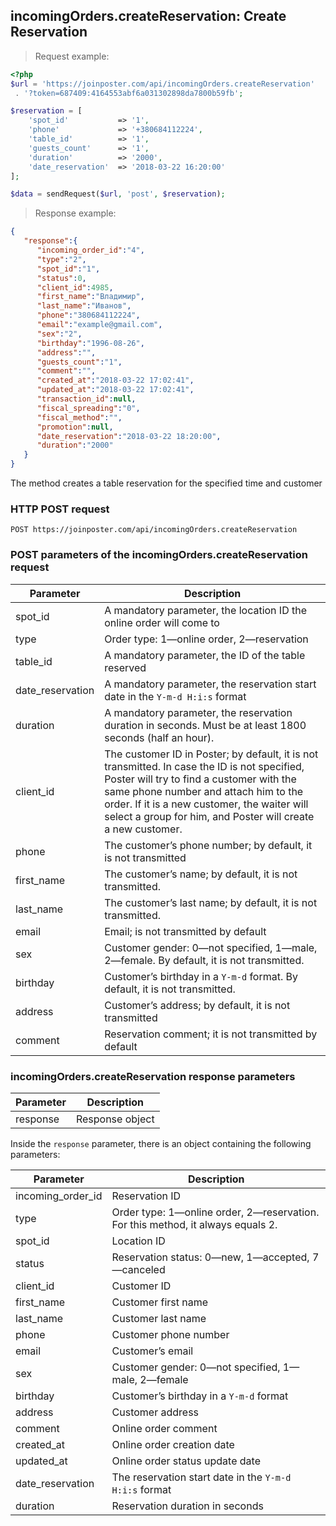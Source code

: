 ## incomingOrders.createReservation: Create Reservation

> Request example:

```php
<?php
$url = 'https://joinposter.com/api/incomingOrders.createReservation'
 . '?token=687409:4164553abf6a031302898da7800b59fb';

$reservation = [
    'spot_id'           => '1',
    'phone'             => '+380684112224',
    'table_id'          => '1',
    'guests_count'      => '1',
    'duration'          => '2000',
    'date_reservation'  => '2018-03-22 16:20:00'
];

$data = sendRequest($url, 'post', $reservation);

```

> Response example:

```json
{
   "response":{
      "incoming_order_id":"4",
      "type":"2",
      "spot_id":"1",
      "status":0,
      "client_id":4985,
      "first_name":"Владимир",
      "last_name":"Иванов",
      "phone":"380684112224",
      "email":"example@gmail.com",
      "sex":"2",
      "birthday":"1996-08-26",
      "address":"",
      "guests_count":"1",
      "comment":"",
      "created_at":"2018-03-22 17:02:41",
      "updated_at":"2018-03-22 17:02:41",
      "transaction_id":null,
      "fiscal_spreading":"0",
      "fiscal_method":"",
      "promotion":null,
      "date_reservation":"2018-03-22 18:20:00",
      "duration":"2000"
   }
}
```

The method creates a table reservation for the specified time and customer

### HTTP POST request

`POST https://joinposter.com/api/incomingOrders.createReservation`

### POST parameters of the incomingOrders.createReservation request

Parameter | Description
--------- | -----------
spot_id | A mandatory parameter, the location ID the online order will come to
type | Order type: 1—online order, 2—reservation
table_id | A mandatory parameter, the ID of the table reserved
date_reservation | A mandatory parameter, the reservation start date in the `Y-m-d H:i:s` format
duration | A mandatory parameter, the reservation duration in seconds. Must be at least 1800 seconds (half an hour).
client_id | The customer ID in Poster; by default, it is not transmitted. In case the ID is not specified, Poster will try to find a customer with the same phone number and attach him to the order. If it is a new customer, the waiter will select a group for him, and Poster will create a new customer.
phone | The customer’s phone number; by default, it is not transmitted
first_name | The customer’s name; by default, it is not transmitted.
last_name | The customer’s last name; by default, it is not transmitted.
email | Email; is not transmitted by default
sex | Customer gender: 0—not specified, 1—male, 2—female. By default, it is not transmitted.
birthday | Customer’s birthday in a `Y-m-d` format. By default, it is not transmitted.
address | Customer’s address; by default, it is not transmitted
comment | Reservation comment; it is not transmitted by default

### incomingOrders.createReservation response parameters

Parameter | Description
--------- | -----------
response | Response object

Inside the `response` parameter, there is an object containing the following parameters:

Parameter | Description
--------- | -----------
incoming_order_id | Reservation ID
type | Order type: 1—online order, 2—reservation. For this method, it always equals 2.
spot_id | Location ID
status | Reservation status: 0—new, 1—accepted, 7—canceled
client_id | Customer ID
first_name | Customer first name
last_name | Customer last name
phone | Customer phone number
email | Customer’s email
sex | Customer gender: 0—not specified, 1—male, 2—female
birthday | Customer’s birthday in a `Y-m-d` format
address | Customer address
comment | Online order comment
created_at | Online order creation date
updated_at | Online order status update date
date_reservation | The reservation start date in the `Y-m-d H:i:s` format
duration | Reservation duration in seconds

